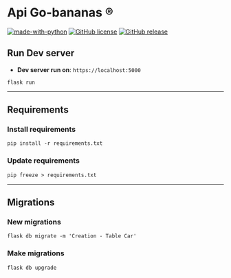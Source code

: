 # Api Go-bananas &#174;

[![made-with-python](https://img.shields.io/badge/Made%20with-Python-1f425f.svg)](https://www.python.org/)
[![GitHub license](https://img.shields.io/github/license/andreflor21/go_bananas_api)](https://github.com/andreflor21/api-go-bananas/blob/main/LICENSE)
[![GitHub release](https://img.shields.io/github/v/release/andreflor21/go_bananas_api?include_prereleases)](https://GitHub.com/andreflor21/api-go-bananas/releases/)

## Run Dev server

-   **Dev server run on**: <code>https://localhost:5000</code>

```shell
flask run
```

---

## Requirements

### Install requirements

```shell
pip install -r requirements.txt
```

### Update requirements

```shell
pip freeze > requirements.txt
```

---

## Migrations

### New migrations

```shell
flask db migrate -m 'Creation - Table Car'
```

### Make migrations

```shell
flask db upgrade
```
